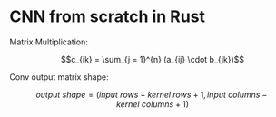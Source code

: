# CNN from scratch in Rust

Matrix Multiplication:

$$c_{ik} = \sum_{j = 1}^{n} (a_{ij} \cdot b_{jk})$$

Conv output matrix shape:

$$output\ shape = (input\ rows-kernel\ rows+1, input\ columns-kernel\ columns+1)$$
